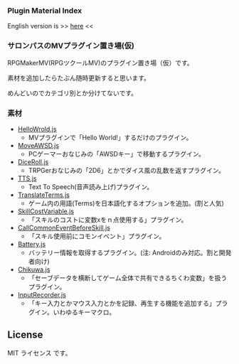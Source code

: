 ### Plugin Material Index

English version is >> [here](/README_en.md) <<

### サロンパスのMVプラグイン置き場(仮)

RPGMakerMV(RPGツクールMV)のプラグイン置き場（仮）です。

素材を追加したらたぶん随時更新すると思います。

めんどいのでカテゴリ別とか分けてないです。

### 素材

- [HelloWrold.js](/HelloWorld/)
   - MVプラグインで「Hello World!」するだけのプラグイン。
- [MoveAWSD.js](/MoveAWSD/)
   - PCゲーマーおなじみの「AWSDキー」で移動するプラグイン。
- [DiceRoll.js](/DiceRoll/)
   - TRPGerおなじみの「2D6」とかでダイス風の乱数を返すプラグイン。
- [TTS.js](/TTS/)
   - Text To Speech(音声読み上げ)プラグイン。
- [TranslateTerms.js](/TranslateTerms/)
   - ゲーム内の用語(Terms)を日本語化するオプションを追加。(割と人気)
- [SkillCostVariable.js](/SkillCostVariable/)
   - 「スキルのコストに変数xをｎ点使用する」プラグイン。
- [CallCommonEventBeforeSkill.js](/CallCommonEventBeforeSkill/)
   - 「スキル使用前にコモンイベント」プラグイン。
- [Battery.js](/Battery/)
   - バッテリー情報を取得するプラグイン。(注: Androidのみ対応。割と開発者向け)
- [Chikuwa.js](/Chikuwa/)
   - 「セーブデータを横断してゲーム全体で共有できるちくわ変数」を扱うプラグイン。
- [InputRecorder.js](/InputRecorder/)
   - 「キー入力とかマウス入力とかを記録、再生する機能を追加する」プラグイン。いわゆるキーマクロ。

## License
MIT ライセンス です。
